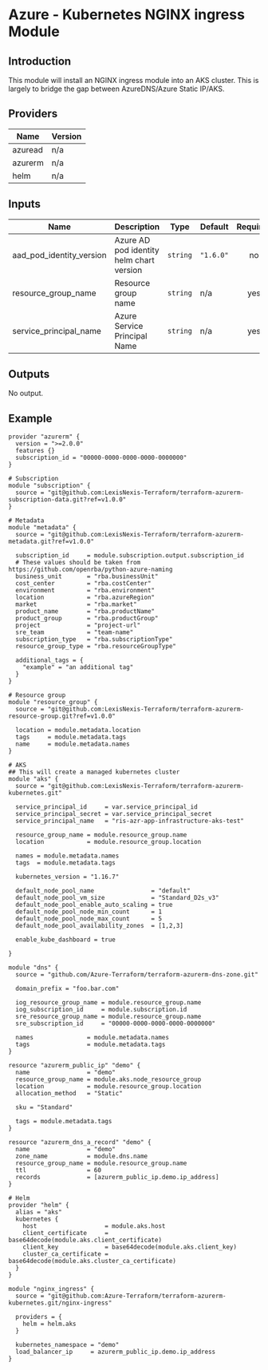 # Azure - Kubernetes NGINX ingress Module

## Introduction

This module will install an NGINX ingress module into an AKS cluster.  This is largely to bridge the gap between AzureDNS/Azure Static IP/AKS.
<br />

<!--- BEGIN_TF_DOCS --->
## Providers

| Name | Version |
|------|---------|
| azuread | n/a |
| azurerm | n/a |
| helm | n/a |

## Inputs

| Name | Description | Type | Default | Required |
|------|-------------|------|---------|:-----:|
| aad\_pod\_identity\_version | Azure AD pod identity helm chart version | `string` | `"1.6.0"` | no |
| resource\_group\_name | Resource group name | `string` | n/a | yes |
| service\_principal\_name | Azure Service Principal Name | `string` | n/a | yes |

## Outputs

No output.
<!--- END_TF_DOCS --->
## Example

~~~~
provider "azurerm" {
  version = ">=2.0.0"
  features {}
  subscription_id = "00000-0000-0000-0000-0000000"
}

# Subscription
module "subscription" {
  source = "git@github.com:LexisNexis-Terraform/terraform-azurerm-subscription-data.git?ref=v1.0.0"
}

# Metadata
module "metadata" {
  source = "git@github.com:LexisNexis-Terraform/terraform-azurerm-metadata.git?ref=v1.0.0"

  subscription_id     = module.subscription.output.subscription_id
  # These values should be taken from https://github.com/openrba/python-azure-naming
  business_unit       = "rba.businessUnit"
  cost_center         = "rba.costCenter"
  environment         = "rba.environment"
  location            = "rba.azureRegion"
  market              = "rba.market"
  product_name        = "rba.productName"
  product_group       = "rba.productGroup"
  project             = "project-url"
  sre_team            = "team-name"
  subscription_type   = "rba.subscriptionType"
  resource_group_type = "rba.resourceGroupType"

  additional_tags = {
    "example" = "an additional tag"
  }
}

# Resource group
module "resource_group" {
  source = "git@github.com:LexisNexis-Terraform/terraform-azurerm-resource-group.git?ref=v1.0.0"

  location = module.metadata.location
  tags     = module.metadata.tags
  name     = module.metadata.names
}

# AKS
## This will create a managed kubernetes cluster
module "aks" {
  source = "git@github.com:LexisNexis-Terraform/terraform-azurerm-kubernetes.git"

  service_principal_id     = var.service_principal_id
  service_principal_secret = var.service_principal_secret
  service_principal_name   = "ris-azr-app-infrastructure-aks-test"

  resource_group_name = module.resource_group.name
  location            = module.resource_group.location

  names = module.metadata.names
  tags  = module.metadata.tags

  kubernetes_version = "1.16.7"

  default_node_pool_name                = "default"
  default_node_pool_vm_size             = "Standard_D2s_v3"
  default_node_pool_enable_auto_scaling = true
  default_node_pool_node_min_count      = 1
  default_node_pool_node_max_count      = 5
  default_node_pool_availability_zones  = [1,2,3]

  enable_kube_dashboard = true
  
}

module "dns" {
  source = "github.com/Azure-Terraform/terraform-azurerm-dns-zone.git"

  domain_prefix = "foo.bar.com"

  iog_resource_group_name = module.resource_group.name
  iog_subscription_id     = module.subscription.id
  sre_resource_group_name = module.resource_group.name
  sre_subscription_id     = "00000-0000-0000-0000-0000000"

  names               = module.metadata.names
  tags                = module.metadata.tags
}

resource "azurerm_public_ip" "demo" {
  name                = "demo"
  resource_group_name = module.aks.node_resource_group
  location            = module.resource_group.location
  allocation_method   = "Static"

  sku = "Standard"

  tags = module.metadata.tags
}

resource "azurerm_dns_a_record" "demo" {
  name                = "demo"
  zone_name           = module.dns.name
  resource_group_name = module.resource_group.name
  ttl                 = 60
  records             = [azurerm_public_ip.demo.ip_address]
}

# Helm
provider "helm" {
  alias = "aks"
  kubernetes {
    host                   = module.aks.host
    client_certificate     = base64decode(module.aks.client_certificate)
    client_key             = base64decode(module.aks.client_key)
    cluster_ca_certificate = base64decode(module.aks.cluster_ca_certificate)
  }
}

module "nginx_ingress" {
  source = "git@github.com:Azure-Terraform/terraform-azurerm-kubernetes.git/nginx-ingress"

  providers = {
    helm = helm.aks
  }

  kubernetes_namespace = "demo"
  load_balancer_ip     = azurerm_public_ip.demo.ip_address
}
